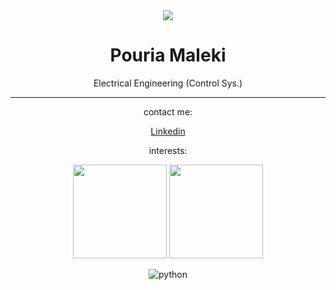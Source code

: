 <div align="center">
  <img src="https://github.com/pouria-maleki/pouria-maleki/assets/61584820/75f33538-0fa9-42d4-9c5b-34055789b614">

  <h1>Pouria Maleki</h1>
  <p>Electrical Engineering (Control Sys.) </p>
  <hr>
  <p>contact me: </p>
  <a href="https://www.linkedin.com/in/pouria-maleki/">Linkedin</a>
  <p>interests:</p>
  <img src="https://github.com/pouria-maleki/pouria-maleki/assets/61584820/212b0e1a-ac0b-474f-a26b-8fe286d10351" style="width:150px">
  <img src="https://github.com/pouria-maleki/pouria-maleki/assets/61584820/9b1519c2-7adc-40f0-9f1c-70e6f8ee0fdb" style="width:150px">

  ![python]()

</div>
